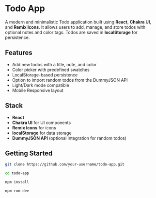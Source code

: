 # Todo App

A modern and minimalistic Todo application built using **React**, **Chakra UI**, and **Remix Icons**. It allows users to add, manage, and store todos with optional notes and color tags. Todos are saved in **localStorage** for persistence.

## Features

- Add new todos with a title, note, and color
- Color picker with predefined swatches
- LocalStorage-based persistence
- Option to import random todos from the DummyJSON API
- Light/Dark mode compatible
- Mobile Responsive layout

## Stack

- **React**
- **Chakra UI** for UI components
- **Remix Icons** for icons
- **localStorage** for data storage
- **DummyJSON API** (optional integration for random todos)

## Getting Started

```bash
git clone https://github.com/your-username/todo-app.git

cd todo-app

npm install

npm run dev
```
